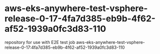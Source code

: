 # aws-eks-anywhere-test-vsphere-release-0-17-4fa7d385-eb9b-4f62-af52-1939a0fc3d83-110
repository for use with E2E test job aws-eks-anywhere-test-vsphere-release-0-17:4fa7d385-eb9b-4f62-af52-1939a0fc3d83-110
